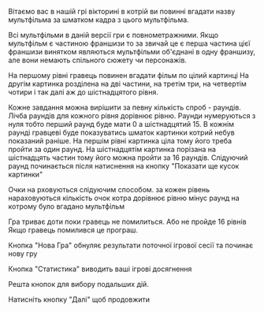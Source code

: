 Вітаємо вас в нашій грі вікторині
в котрій ви повинні вгадати назву мультфільма за шматком кадра з
цього мультфільма.

Всі мультфільми в даній версії гри є повнометражними.
Якщо мультфільм є частиною франшизи то за звичай це є перша
частина цієї франшизи винятком являються мультфільми
об'єднані в одну франшизу, але вони немають спільного сюжету
чи персонажів.

На першому рівні гравець повинен вгадати фільм по цілий картинці
На другім картинка розділена на дві частини, на третім три, на
четвертім чотири і так далі аж до шістнадцятого рівня.

Кожне завдання можна вирішити за певну кількість спроб - раундів.
Лічба раундів для кожного рівня дорівнює рівню.
Раунди нумеруються з нуля тобто перший раунд буде мати 0 а
шістнадцятий 15. В кожнім раунді гравцеві буде показуватись
шматок картинки котрий небув показаний раніше.
На першім рівні картинка ціла тому його треба пройти за один раунд.
На шістнадцятім картинка порізана на шістнадцять частин тому його
можна пройти за 16 раундів. Слідуючий раунд починається після
натиснення на кнопку "Показати ще кусок картинки"

Очки на рховуються слідуючим способом. за  кожен рівень нараховуються
кількість очок котра дорівнює рівню мінус раунд на котрому було вгадано
мультфільм

Гра триває доти поки гравець не помилиться. Або не пройде 16 рівнів
Якщо гравець помилився це програш.

Кнопка "Нова Гра" обнуляє результати поточної ігрової сесії та починає
нову гру

Кнопка "Статистика" виводить ваші ігрові досягнення

Решта кнопок для вибору подальших дій.

Натисніть кнопку "Далі" щоб продовжити
